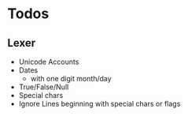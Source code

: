 # Todos

## Lexer

- Unicode Accounts
- Dates
  - with one digit month/day
- True/False/Null
- Special chars
- Ignore Lines beginning with special chars or flags
